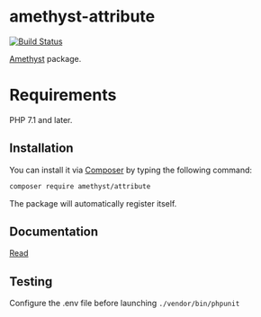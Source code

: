 # amethyst-attribute

[![Build Status](https://travis-ci.org/amethyst-php/attribute.svg?branch=master)](https://travis-ci.org/amethyst-php/attribute)

[Amethyst](https://github.com/amethyst-php/amethyst) package.

# Requirements

PHP 7.1 and later.

## Installation

You can install it via [Composer](https://getcomposer.org/) by typing the following command:

```bash
composer require amethyst/attribute
```

The package will automatically register itself.

## Documentation

[Read](docs/index.md)

## Testing

Configure the .env file before launching `./vendor/bin/phpunit`
